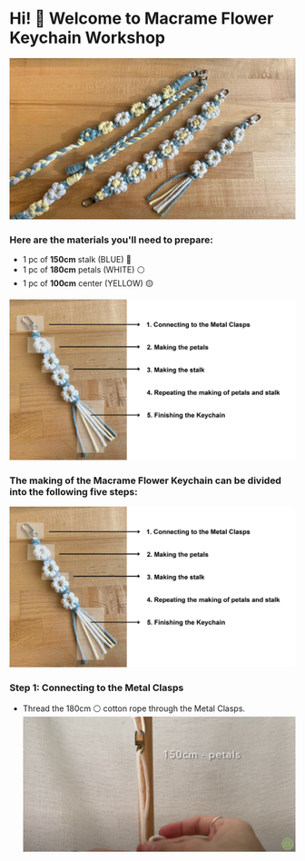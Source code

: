 # Hi! 👋 Welcome to Macrame Flower Keychain Workshop

![Macrame Flower Keychain](photo/photo_1.jpg)


### Here are the materials you'll need to prepare:

- 1 pc of **150cm** stalk (BLUE) 🔵
- 1 pc of **180cm** petals (WHITE) ⚪
- 1 pc of **100cm** center (YELLOW) 🟡

![materials](photo/photo_2.jpg)


### The making of the Macrame Flower Keychain can be divided into the following five steps:
![five steps](photo/photo_3.jpg)


### Step 1: Connecting to the Metal Clasps

- Thread the 180cm ⚪ cotton rope through the Metal Clasps.
![Thread the 180cm](photo/photo_4.png)